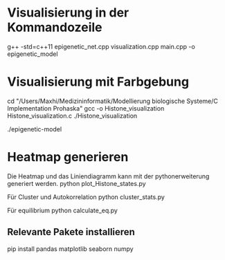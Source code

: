 # Visualisierung in der Kommandozeile

g++ -std=c++11 epigenetic_net.cpp visualization.cpp main.cpp -o epigenetic_model

# Visualisierung mit Farbgebung
cd "/Users/Maxhi/Medizininformatik/Modellierung biologische Systeme/C Implementation Prohaska"
gcc -o Histone_visualization Histone_visualization.c
./Histone_visualization

./epigenetic-model

# Heatmap generieren

Die Heatmap und das Liniendiagramm kann mit der pythonerweiterung generiert werden.
python plot_Histone_states.py

Für Cluster und Autokorrelation
python cluster_stats.py

Für equilibrium
python calculate_eq.py


## Relevante Pakete installieren
pip install pandas matplotlib seaborn numpy
